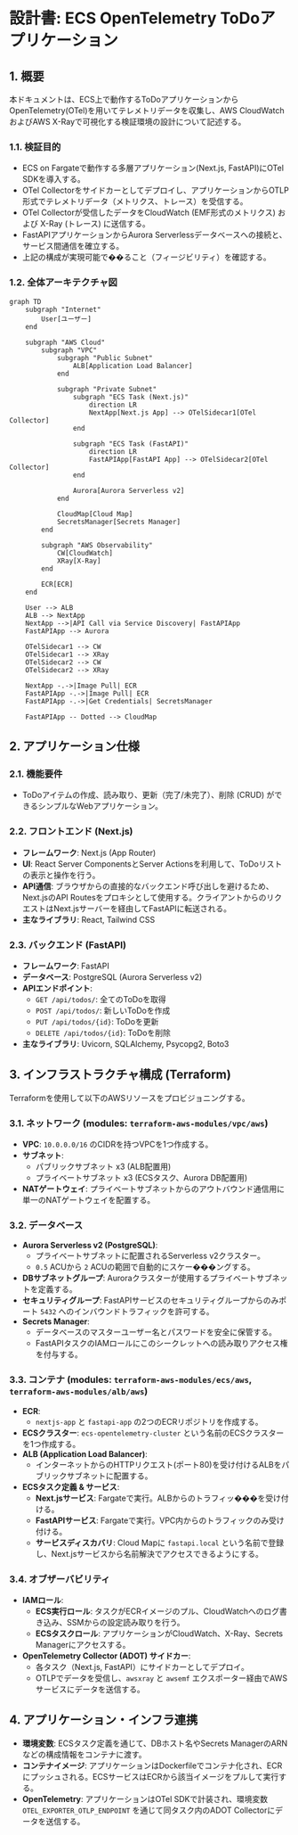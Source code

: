 
# 設計書: ECS OpenTelemetry ToDoアプリケーション

## 1. 概要

本ドキュメントは、ECS上で動作するToDoアプリケーションからOpenTelemetry(OTel)を用いてテレメトリデータを収集し、AWS CloudWatchおよびAWS X-Rayで可視化する検証環境の設計について記述する。

### 1.1. 検証目的

- ECS on Fargateで動作する多層アプリケーション(Next.js, FastAPI)にOTel SDKを導入する。
- OTel Collectorをサイドカーとしてデプロイし、アプリケーションからOTLP形式でテレメトリデータ（メトリクス、トレース）を受信する。
- OTel Collectorが受信したデータをCloudWatch (EMF形式のメトリクス) および X-Ray (トレース) に送信する。
- FastAPIアプリケーションからAurora Serverlessデータベースへの接続と、サービス間通信を確立する。
- 上記の構成が実現可能で��ること（フィージビリティ）を確認する。

### 1.2. 全体アーキテクチャ図

```mermaid
graph TD
    subgraph "Internet"
        User[ユーザー]
    end

    subgraph "AWS Cloud"
        subgraph "VPC"
            subgraph "Public Subnet"
                ALB[Application Load Balancer]
            end

            subgraph "Private Subnet"
                subgraph "ECS Task (Next.js)"
                    direction LR
                    NextApp[Next.js App] --> OTelSidecar1[OTel Collector]
                end

                subgraph "ECS Task (FastAPI)"
                    direction LR
                    FastAPIApp[FastAPI App] --> OTelSidecar2[OTel Collector]
                end
                
                Aurora[Aurora Serverless v2]
            end

            CloudMap[Cloud Map]
            SecretsManager[Secrets Manager]
        end

        subgraph "AWS Observability"
            CW[CloudWatch]
            XRay[X-Ray]
        end

        ECR[ECR]
    end

    User --> ALB
    ALB --> NextApp
    NextApp -->|API Call via Service Discovery| FastAPIApp
    FastAPIApp --> Aurora
    
    OTelSidecar1 --> CW
    OTelSidecar1 --> XRay
    OTelSidecar2 --> CW
    OTelSidecar2 --> XRay

    NextApp -.->|Image Pull| ECR
    FastAPIApp -.->|Image Pull| ECR
    FastAPIApp -.->|Get Credentials| SecretsManager

    FastAPIApp -- Dotted --> CloudMap
```

## 2. アプリケーション仕様

### 2.1. 機能要件

- ToDoアイテムの作成、読み取り、更新（完了/未完了）、削除 (CRUD) ができるシンプルなWebアプリケーション。

### 2.2. フロントエンド (Next.js)

- **フレームワーク**: Next.js (App Router)
- **UI**: React Server ComponentsとServer Actionsを利用して、ToDoリストの表示と操作を行う。
- **API通信**: ブラウザからの直接的なバックエンド呼び出しを避けるため、Next.jsのAPI Routesをプロキシとして使用する。クライアントからのリクエストはNext.jsサーバーを経由してFastAPIに転送される。
- **主なライブラリ**: React, Tailwind CSS

### 2.3. バックエンド (FastAPI)

- **フレームワーク**: FastAPI
- **データベース**: PostgreSQL (Aurora Serverless v2)
- **APIエンドポイント**:
    - `GET /api/todos/`: 全てのToDoを取得
    - `POST /api/todos/`: 新しいToDoを作成
    - `PUT /api/todos/{id}`: ToDoを更新
    - `DELETE /api/todos/{id}`: ToDoを削除
- **主なライブラリ**: Uvicorn, SQLAlchemy, Psycopg2, Boto3

## 3. インフラストラクチャ構成 (Terraform)

Terraformを使用して以下のAWSリソースをプロビジョニングする。

### 3.1. ネットワーク (modules: `terraform-aws-modules/vpc/aws`)

- **VPC**: `10.0.0.0/16` のCIDRを持つVPCを1つ作成する。
- **サブネット**:
    - パブリックサブネット x3 (ALB配置用)
    - プライベートサブネット x3 (ECSタスク、Aurora DB配置用)
- **NATゲートウェイ**: プライベートサブネットからのアウトバウンド通信用に単一のNATゲートウェイを配置する。

### 3.2. データベース

- **Aurora Serverless v2 (PostgreSQL)**:
    - プライベートサブネットに配置されるServerless v2クラスター。
    - `0.5` ACUから `2` ACUの範囲で自動的にスケー���ングする。
- **DBサブネットグループ**: Auroraクラスターが使用するプライベートサブネットを定義する。
- **セキュリティグループ**: FastAPIサービスのセキュリティグループからのみポート `5432` へのインバウンドトラフィックを許可する。
- **Secrets Manager**: 
    - データベースのマスターユーザー名とパスワードを安全に保管する。
    - FastAPIタスクのIAMロールにこのシークレットへの読み取りアクセス権を付与する。

### 3.3. コンテナ (modules: `terraform-aws-modules/ecs/aws`, `terraform-aws-modules/alb/aws`)

- **ECR**: 
    - `nextjs-app` と `fastapi-app` の2つのECRリポジトリを作成する。
- **ECSクラスター**: `ecs-opentelemetry-cluster` という名前のECSクラスターを1つ作成する。
- **ALB (Application Load Balancer)**:
    - インターネットからのHTTPリクエスト(ポート80)を受け付けるALBをパブリックサブネットに配置する。
- **ECSタスク定義 & サービス**:
    - **Next.jsサービス**: Fargateで実行。ALBからのトラフィッ���を受け付ける。
    - **FastAPIサービス**: Fargateで実行。VPC内からのトラフィックのみ受け付ける。
    - **サービスディスカバリ**: Cloud Mapに `fastapi.local` という名前で登録し、Next.jsサービスから名前解決でアクセスできるようにする。

### 3.4. オブザーバビリティ

- **IAMロール**:
    - **ECS実行ロール**: タスクがECRイメージのプル、CloudWatchへのログ書き込み、SSMからの設定読み取りを行う。
    - **ECSタスクロール**: アプリケーションがCloudWatch、X-Ray、Secrets Managerにアクセスする。
- **OpenTelemetry Collector (ADOT) サイドカー**:
    - 各タスク（Next.js, FastAPI）にサイドカーとしてデプロイ。
    - OTLPでデータを受信し、`awsxray` と `awsemf` エクスポーター経由でAWSサービスにデータを送信する。

## 4. アプリケーション・インフラ連携

- **環境変数**: ECSタスク定義を通じて、DBホスト名やSecrets ManagerのARNなどの構成情報をコンテナに渡す。
- **コンテナイメージ**: アプリケーションはDockerfileでコンテナ化され、ECRにプッシュされる。ECSサービスはECRから該当イメージをプルして実行する。
- **OpenTelemetry**: アプリケーションはOTel SDKで計装され、環境変数 `OTEL_EXPORTER_OTLP_ENDPOINT` を通じて同タスク内のADOT Collectorにデータを送信する。
